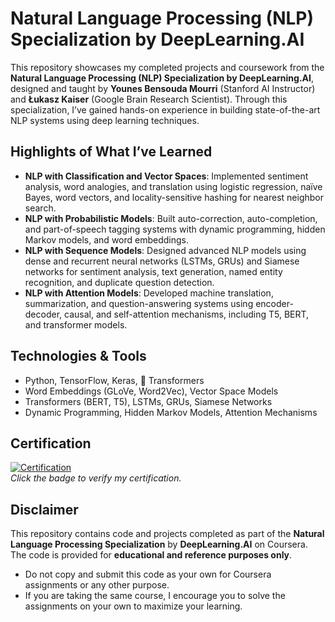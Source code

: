 # **Natural Language Processing (NLP) Specialization by DeepLearning.AI**  

This repository showcases my completed projects and coursework from the **Natural Language Processing (NLP) Specialization by DeepLearning.AI**, designed and taught by **Younes Bensouda Mourri** (Stanford AI Instructor) and **Łukasz Kaiser** (Google Brain Research Scientist). Through this specialization, I’ve gained hands-on experience in building state-of-the-art NLP systems using deep learning techniques.  

## **Highlights of What I’ve Learned**  
- **NLP with Classification and Vector Spaces**: Implemented sentiment analysis, word analogies, and translation using logistic regression, naïve Bayes, word vectors, and locality-sensitive hashing for nearest neighbor search.  
- **NLP with Probabilistic Models**: Built auto-correction, auto-completion, and part-of-speech tagging systems with dynamic programming, hidden Markov models, and word embeddings.  
- **NLP with Sequence Models**: Designed advanced NLP models using dense and recurrent neural networks (LSTMs, GRUs) and Siamese networks for sentiment analysis, text generation, named entity recognition, and duplicate question detection.  
- **NLP with Attention Models**: Developed machine translation, summarization, and question-answering systems using encoder-decoder, causal, and self-attention mechanisms, including T5, BERT, and transformer models.  

## **Technologies & Tools**  
- Python, TensorFlow, Keras, 🤗 Transformers  
- Word Embeddings (GLoVe, Word2Vec), Vector Space Models  
- Transformers (BERT, T5), LSTMs, GRUs, Siamese Networks  
- Dynamic Programming, Hidden Markov Models, Attention Mechanisms  

## **Certification**   
[![Certification](https://img.shields.io/badge/Certification-NLP_Specialization-blue)](https://www.coursera.org/account/accomplishments/specialization/KERR8B6BAV9J)  
*Click the badge to verify my certification.* 

## **Disclaimer**  
This repository contains code and projects completed as part of the **Natural Language Processing Specialization** by **DeepLearning.AI** on Coursera. The code is provided for **educational and reference purposes only**.  

- Do not copy and submit this code as your own for Coursera assignments or any other purpose.  
- If you are taking the same course, I encourage you to solve the assignments on your own to maximize your learning. 

